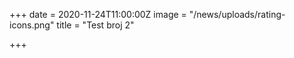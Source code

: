 +++
date = 2020-11-24T11:00:00Z
image = "/news/uploads/rating-icons.png"
title = "Test broj 2"

+++
